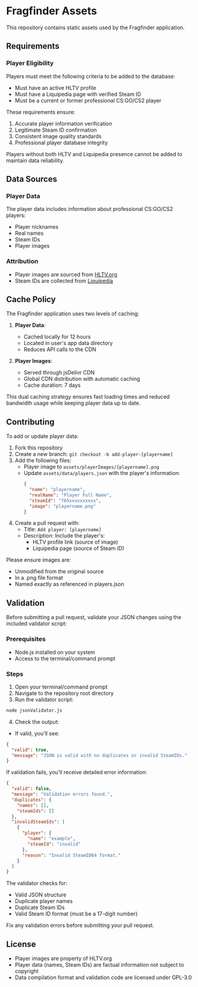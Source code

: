 # Fragfinder Assets

This repository contains static assets used by the Fragfinder application.

## Requirements

### Player Eligibility

Players must meet the following criteria to be added to the database:

- Must have an active HLTV profile
- Must have a Liquipedia page with verified Steam ID
- Must be a current or former professional CS:GO/CS2 player

These requirements ensure:

1. Accurate player information verification
2. Legitimate Steam ID confirmation
3. Consistent image quality standards
4. Professional player database integrity

Players without both HLTV and Liquipedia presence cannot be added to maintain data reliability.

## Data Sources

### Player Data

The player data includes information about professional CS:GO/CS2 players:

- Player nicknames
- Real names
- Steam IDs
- Player images

### Attribution

- Player images are sourced from [HLTV.org](https://www.hltv.org)
- Steam IDs are collected from [Liquipedia](https://liquipedia.net/counterstrike/)

## Cache Policy

The Fragfinder application uses two levels of caching:

1. **Player Data**:

   - Cached locally for 12 hours
   - Located in user's app data directory
   - Reduces API calls to the CDN

2. **Player Images**:
   - Served through jsDelivr CDN
   - Global CDN distribution with automatic caching
   - Cache duration: 7 days

This dual caching strategy ensures fast loading times and reduced bandwidth usage while keeping player data up to date.

## Contributing

To add or update player data:

1. Fork this repository
2. Create a new branch: `git checkout -b add-player-[playername]`
3. Add the following files:
   - Player image to `assets/playerImages/[playername].png`
   - Update `assets/data/players.json` with the player's information:
     ```json
     {
       "name": "playername",
       "realName": "Player Full Name",
       "steamId": "765xxxxxxxxxx",
       "image": "playername.png"
     }
     ```
4. Create a pull request with:
   - Title: `Add player: [playername]`
   - Description: Include the player's:
     - HLTV profile link (source of image)
     - Liquipedia page (source of Steam ID)

Please ensure images are:

- Unmodified from the original source
- In a .png file format
- Named exactly as referenced in players.json

## Validation

Before submitting a pull request, validate your JSON changes using the included validator script:

### Prerequisites

- Node.js installed on your system
- Access to the terminal/command prompt

### Steps

1. Open your terminal/command prompt
2. Navigate to the repository root directory
3. Run the validator script:

```bash
node jsonValidator.js
```

4. Check the output:

- If valid, you'll see:

```json
{
  "valid": true,
  "message": "JSON is valid with no duplicates or invalid SteamIDs."
}
```

If validation fails, you'll receive detailed error information:

```json
{
  "valid": false,
  "message": "Validation errors found.",
  "duplicates": {
    "names": [],
    "steamIds": []
  },
  "invalidSteamIds": [
    {
      "player": {
        "name": "example",
        "steamId": "invalid"
      },
      "reason": "Invalid SteamID64 format."
    }
  ]
}
```

The validator checks for:

- Valid JSON structure
- Duplicate player names
- Duplicate Steam IDs
- Valid Steam ID format (must be a 17-digit number)


Fix any validation errors before submitting your pull request.

## License

- Player images are property of HLTV.org
- Player data (names, Steam IDs) are factual information not subject to copyright
- Data compilation format and validation code are licensed under GPL-3.0
